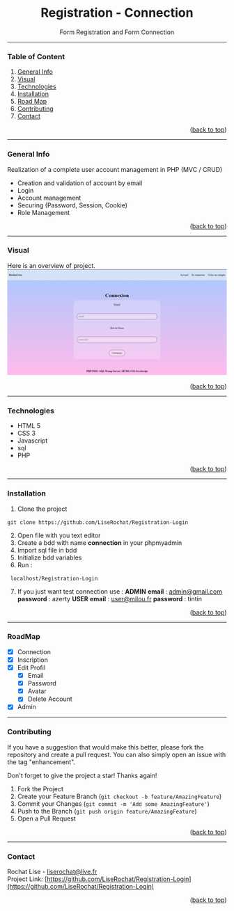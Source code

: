 <div id="top"></div>

<div align="center">
  <h1> Registration - Connection </h1>
  <p>Form Registration and Form Connection</p>
</div>

***

### Table of Content
1. [General Info](#general-info)
3. [Visual](#visual)
4. [Technologies](#technologies)
5. [Installation](#installation)
6. [Road Map](#roadmap)
7. [Contributing](#contributing)
8. [Contact](#contact)
<p align="right">(<a href="#top">back to top</a>)</p>

***

### General Info
Realization of a complete user account management in PHP (MVC / CRUD) 
- Creation and validation of account by email
- Login
- Account management
- Securing (Password, Session, Cookie)
- Role Management
<p align="right">(<a href="#top">back to top</a>)</p>

***

### Visual
Here is an overview of project. </br>
<img src="public/assets/img/screenshot01.png" alt="screenshot result">
<p align="right">(<a href="#top">back to top</a>)</p>

***

### Technologies
- HTML 5
- CSS 3
- Javascript
- sql
- PHP
<p align="right">(<a href="#top">back to top</a>)</p>

***

### Installation

1. Clone the project
```
git clone https://github.com/LiseRochat/Registration-Login
```
2. Open file with you text editor 
3. Create a bdd with name **connection** in your phpmyadmin
4. Import sql file in bdd
5. Initialize bdd variables 
6. Run :
 ```
  localhost/Registration-Login
 ```
 7. If you just want test connection use :
    **ADMIN**
    **email** : admin@gmail.com
    **password** : azerty
    **USER**
    **email** : user@milou.fr
    **password** : tintin
<p align="right">(<a href="#top">back to top</a>)</p>

***

### RoadMap
- [x] Connection
- [x] Inscription
- [x] Edit Profil
    - [x] Email
    - [x] Password
    - [x] Avatar
    - [x] Delete Account
- [x] Admin

***

### Contributing
If you have a suggestion that would make this better, please fork the repository and create a pull request. You can also simply open an issue with the tag "enhancement".

Don't forget to give the project a star! Thanks again!

1. Fork the Project
2. Create your Feature Branch (`git checkout -b feature/AmazingFeature`)
3. Commit your Changes (`git commit -m 'Add some AmazingFeature'`)
4. Push to the Branch (`git push origin feature/AmazingFeature`)
5. Open a Pull Request
<p align="right">(<a href="#top">back to top</a>)</p>

***

### Contact 
Rochat Lise - liserochat@live.fr </br>
Project Link: [https://github.com/LiseRochat/Registration-Login](https://github.com/LiseRochat/Registration-Login)
<p align="right">(<a href="#top">back to top</a>)</p>



